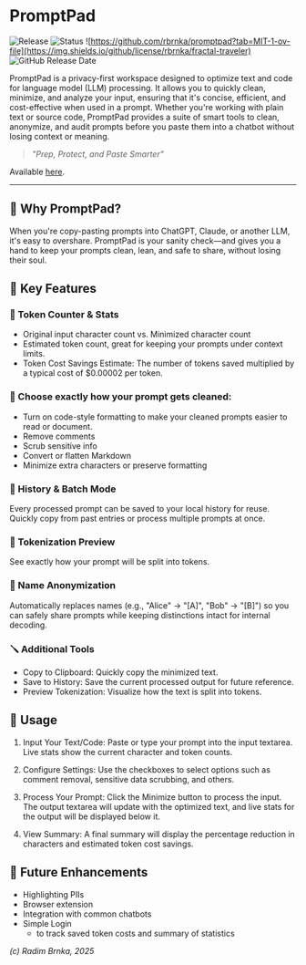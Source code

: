 # PromptPad
![Release](https://img.shields.io/github/v/release/rbrnka/promptpad)
![Status](https://img.shields.io/badge/Status-stable-darkgreen)
![https://github.com/rbrnka/promptpad?tab=MIT-1-ov-file](https://img.shields.io/github/license/rbrnka/fractal-traveler)
![GitHub Release Date](https://img.shields.io/github/release-date/rbrnka/promptpad)

PromptPad is a privacy-first workspace designed to optimize text and code for language model (LLM) processing. It allows you to quickly clean, minimize, and analyze your input, ensuring that it's concise, efficient, and cost-effective when used in a prompt. Whether you're working with plain text or source code, PromptPad provides a suite of smart tools to clean, anonymize, and audit prompts before you paste them into a chatbot without losing context or meaning.

> _"Prep, Protect, and Paste Smarter"_

Available [here](https://promptpad.brnka.com/).

---

## 🚀 Why PromptPad?
When you're copy-pasting prompts into ChatGPT, Claude, or another LLM, it's easy to overshare. PromptPad is your sanity check—and gives you a hand to keep your prompts clean, lean, and safe to share, without losing their soul.

## 🔑 Key Features

### 🔢 Token Counter & Stats
- Original input character count vs. Minimized character count
- Estimated token count, great for keeping your prompts under context limits.
- Token Cost Savings Estimate: The number of tokens saved multiplied by a typical cost of $0.00002 per token.

### 🧹 Choose exactly how your prompt gets cleaned:
- Turn on code-style formatting to make your cleaned prompts easier to read or document.
- Remove comments
- Scrub sensitive info
- Convert or flatten Markdown
- Minimize extra characters or preserve formatting

### 🔁 History & Batch Mode
Every processed prompt can be saved to your local history for reuse. Quickly copy from past entries or process multiple prompts at once.

### 🧠 Tokenization Preview
 See exactly how your prompt will be split into tokens.

### 👤 Name Anonymization
Automatically replaces names (e.g., "Alice" → "[A]", "Bob" → "[B]") so you can safely share prompts while keeping distinctions intact for internal decoding.

### 🪛 Additional Tools
- Copy to Clipboard: Quickly copy the minimized text.
- Save to History: Save the current processed output for future reference.
- Preview Tokenization: Visualize how the text is split into tokens.

## 📝 Usage
1. Input Your Text/Code: Paste or type your prompt into the input textarea. Live stats show the current character and token counts.

2. Configure Settings: Use the checkboxes to select options such as comment removal, sensitive data scrubbing, and others.

3. Process Your Prompt: Click the Minimize button to process the input. The output textarea will update with the optimized text, and live stats for the output will be displayed below it.

4. View Summary:
A final summary will display the percentage reduction in characters and estimated token cost savings.

## 🔮 Future Enhancements
- Highlighting PIIs
- Browser extension
- Integration with common chatbots
- Simple Login
  - to track saved token costs and summary of statistics

_(c) Radim Brnka, 2025_
